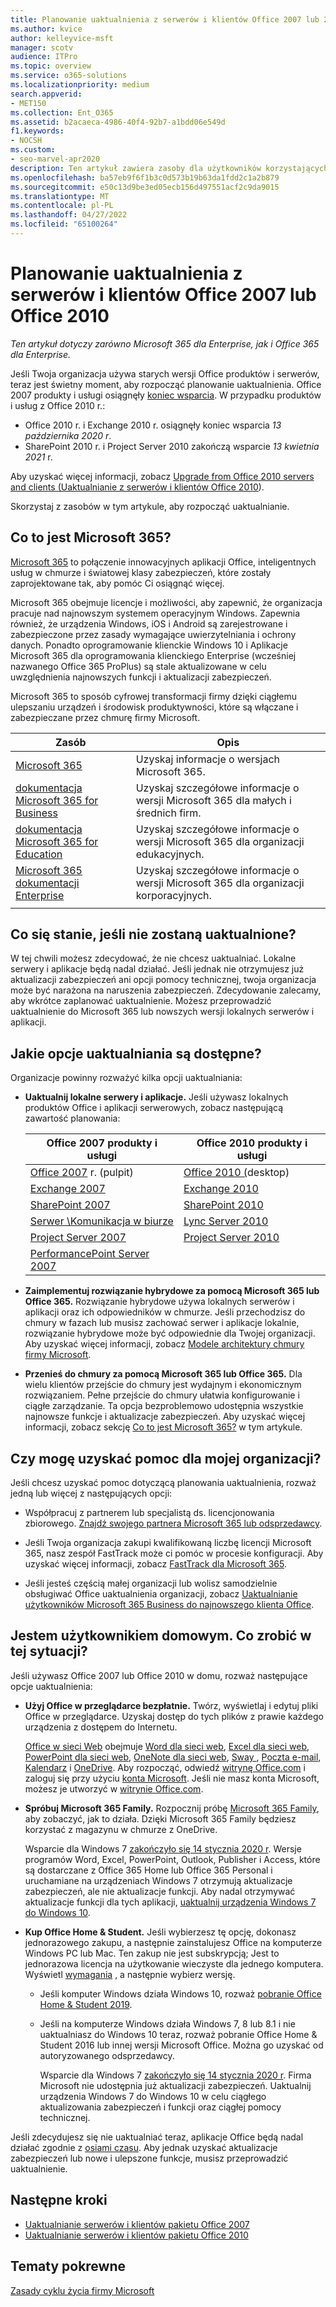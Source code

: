 ```yaml
---
title: Planowanie uaktualnienia z serwerów i klientów Office 2007 lub 2010
ms.author: kvice
author: kelleyvice-msft
manager: scotv
audience: ITPro
ms.topic: overview
ms.service: o365-solutions
ms.localizationpriority: medium
search.appverid:
- MET150
ms.collection: Ent_O365
ms.assetid: b2acaeca-4986-40f4-92b7-a1bdd06e549d
f1.keywords:
- NOCSH
ms.custom:
- seo-marvel-apr2020
description: Ten artykuł zawiera zasoby dla użytkowników korzystających z Office 2007 lub Office 2010, aby ułatwić im planowanie uaktualnienia.
ms.openlocfilehash: ba57eb9f6f1b3c0d573b19b63da1fdd2c1a2b879
ms.sourcegitcommit: e50c13d9be3ed05ecb156d497551acf2c9da9015
ms.translationtype: MT
ms.contentlocale: pl-PL
ms.lasthandoff: 04/27/2022
ms.locfileid: "65100264"
---
```

# <a name="plan-your-upgrade-from-office-2007-or-office-2010-servers-and-clients"></a>Planowanie uaktualnienia z serwerów i klientów Office 2007 lub Office 2010

*Ten artykuł dotyczy zarówno Microsoft 365 dla Enterprise, jak i Office 365 dla Enterprise.*

Jeśli Twoja organizacja używa starych wersji Office produktów i serwerów, teraz jest świetny moment, aby rozpocząć planowanie uaktualnienia. Office 2007 produkty i usługi osiągnęły [koniec wsparcia](upgrade-from-office-2007-servers-and-products.md). W przypadku produktów i usług z Office 2010 r.:

- Office 2010 r. i Exchange 2010 r. osiągnęły koniec wsparcia *13 października 2020 r*. 
- SharePoint 2010 r. i Project Server 2010 zakończą wsparcie *13 kwietnia 2021* r. 

Aby uzyskać więcej informacji, zobacz [Upgrade from Office 2010 servers and clients (Uaktualnianie z serwerów i klientów Office 2010](upgrade-from-office-2010-servers-and-products.md)).

Skorzystaj z zasobów w tym artykule, aby rozpocząć uaktualnianie.

## <a name="what-is-microsoft-365"></a>Co to jest Microsoft 365?

[Microsoft 365](https://www.microsoft.com/microsoft-365) to połączenie innowacyjnych aplikacji Office, inteligentnych usług w chmurze i światowej klasy zabezpieczeń, które zostały zaprojektowane tak, aby pomóc Ci osiągnąć więcej.

Microsoft 365 obejmuje licencje i możliwości, aby zapewnić, że organizacja pracuje nad najnowszym systemem operacyjnym Windows. Zapewnia również, że urządzenia Windows, iOS i Android są zarejestrowane i zabezpieczone przez zasady wymagające uwierzytelniania i ochrony danych. Ponadto oprogramowanie klienckie Windows 10 i Aplikacje Microsoft 365 dla oprogramowania klienckiego Enterprise (wcześniej nazwanego Office 365 ProPlus) są stale aktualizowane w celu uwzględnienia najnowszych funkcji i aktualizacji zabezpieczeń.
  
Microsoft 365 to sposób cyfrowej transformacji firmy dzięki ciągłemu ulepszaniu urządzeń i środowisk produktywności, które są włączane i zabezpieczane przez chmurę firmy Microsoft.
 
|Zasób|Opis|
|---|---|
|[Microsoft 365](https://www.microsoft.com/microsoft-365)|Uzyskaj informacje o wersjach Microsoft 365.|
|[dokumentacja Microsoft 365 for Business](../admin/index.yml)|Uzyskaj szczegółowe informacje o wersji Microsoft 365 dla małych i średnich firm.|
|[dokumentacja Microsoft 365 for Education](/microsoft-365/education/)|Uzyskaj szczegółowe informacje o wersji Microsoft 365 dla organizacji edukacyjnych.|
|[Microsoft 365 dokumentacji Enterprise](./index.yml)|Uzyskaj szczegółowe informacje o wersji Microsoft 365 dla organizacji korporacyjnych.|
|||

## <a name="what-happens-if-i-dont-upgrade"></a>Co się stanie, jeśli nie zostaną uaktualnione?

W tej chwili możesz zdecydować, że nie chcesz uaktualniać. Lokalne serwery i aplikacje będą nadal działać. Jeśli jednak nie otrzymujesz już aktualizacji zabezpieczeń ani opcji pomocy technicznej, twoja organizacja może być narażona na naruszenia zabezpieczeń. Zdecydowanie zalecamy, aby wkrótce zaplanować uaktualnienie. Możesz przeprowadzić uaktualnienie do Microsoft 365 lub nowszych wersji lokalnych serwerów i aplikacji.

## <a name="what-upgrade-options-are-available"></a>Jakie opcje uaktualniania są dostępne?      

Organizacje powinny rozważyć kilka opcji uaktualniania:

- **Uaktualnij lokalne serwery i aplikacje.** Jeśli używasz lokalnych produktów Office i aplikacji serwerowych, zobacz następującą zawartość planowania:<br/> 

  |Office 2007 produkty i usługi|Office 2010 produkty i usługi|
  |---|---|
  |[Office 2007](/DeployOffice/office-2007-end-support-roadmap) r. (pulpit)|[Office 2010 (](/DeployOffice/office-2010-end-support-roadmap)desktop)|
  |[Exchange 2007](exchange-2007-end-of-support.md)|[Exchange 2010](exchange-2010-end-of-support.md)|
  |[SharePoint 2007](sharepoint-2007-end-of-support.md)|[SharePoint 2010](upgrade-from-sharepoint-2010.md)|
  |[Serwer \Komunikacja w biurze](/skypeforbusiness/plan-your-deployment/upgrade)|[Lync Server 2010](/skypeforbusiness/plan-your-deployment/upgrade)|
  |[Project Server 2007](project-server-2007-end-of-support.md)|[Project Server 2010](project-server-2010-end-of-support.md)|
  |[PerformancePoint Server 2007](pps-2007-end-of-support.md)||
 
- **Zaimplementuj rozwiązanie hybrydowe za pomocą Microsoft 365 lub Office 365.** Rozwiązanie hybrydowe używa lokalnych serwerów i aplikacji oraz ich odpowiedników w chmurze. Jeśli przechodzisz do chmury w fazach lub musisz zachować serwer i aplikacje lokalnie, rozwiązanie hybrydowe może być odpowiednie dla Twojej organizacji. Aby uzyskać więcej informacji, zobacz [Modele architektury chmury firmy Microsoft](../solutions/cloud-architecture-models.md). 
    
- **Przenieś do chmury za pomocą Microsoft 365 lub Office 365.** Dla wielu klientów przejście do chmury jest wydajnym i ekonomicznym rozwiązaniem. Pełne przejście do chmury ułatwia konfigurowanie i ciągłe zarządzanie. Ta opcja bezproblemowo udostępnia wszystkie najnowsze funkcje i aktualizacje zabezpieczeń. Aby uzyskać więcej informacji, zobacz sekcję [Co to jest Microsoft 365?](#what-is-microsoft-365) w tym artykule.
    
## <a name="can-i-get-help-for-my-organization"></a>Czy mogę uzyskać pomoc dla mojej organizacji?

Jeśli chcesz uzyskać pomoc dotyczącą planowania uaktualnienia, rozważ jedną lub więcej z następujących opcji:

- Współpracuj z partnerem lub specjalistą ds. licencjonowania zbiorowego. [Znajdź swojego partnera Microsoft 365 lub odsprzedawcy](https://support.office.com/article/b6c18a9b-2aed-4c84-9d75-af709160258c.aspx). 

- Jeśli Twoja organizacja zakupi kwalifikowaną liczbę licencji Microsoft 365, nasz zespół FastTrack może ci pomóc w procesie konfiguracji. Aby uzyskać więcej informacji, zobacz [FastTrack dla Microsoft 365](https://www.microsoft.com/fasttrack/microsoft-365).

- Jeśli jesteś częścią małej organizacji lub wolisz samodzielnie obsługiwać Office uaktualnienia organizacji, zobacz [Uaktualnianie użytkowników Microsoft 365 Business do najnowszego klienta Office](/office365/admin/setup/upgrade-users-to-latest-office-client). 
  
## <a name="im-a-home-user-what-do-i-do"></a>Jestem użytkownikiem domowym. Co zrobić w tej sytuacji?

Jeśli używasz Office 2007 lub Office 2010 w domu, rozważ następujące opcje uaktualnienia:

- **Użyj Office w przeglądarce bezpłatnie.** Twórz, wyświetlaj i edytuj pliki Office w przeglądarce. Uzyskaj dostęp do tych plików z prawie każdego urządzenia z dostępem do Internetu. 

  [Office w sieci Web](https://products.office.com/office-online/documents-spreadsheets-presentations-office-online) obejmuje [Word dla sieci web](https://go.microsoft.com/fwlink/p/?linkid=746664), [Excel dla sieci web](https://go.microsoft.com/fwlink/p/?linkid=746665), [PowerPoint dla sieci web](https://go.microsoft.com/fwlink/p/?linkid=746666), [OneNote dla sieci web](https://go.microsoft.com/fwlink/p/?linkid=746674), [Sway ](https://go.microsoft.com/fwlink/p/?linkid=746675), [Poczta e-mail](https://go.microsoft.com/fwlink/p/?linkid=746676), [Kalendarz](https://go.microsoft.com/fwlink/p/?linkid=746678) i [OneDrive](https://go.microsoft.com/fwlink/p/?linkid=746679). Aby rozpocząć, odwiedź [witrynę Office.com](https://office.com) i zaloguj się przy użyciu [konta Microsoft](https://account.microsoft.com/account). Jeśli nie masz konta Microsoft, możesz je utworzyć w [witrynie Office.com](https://office.com).

- **Spróbuj Microsoft 365 Family.** Rozpocznij próbę [Microsoft 365 Family](https://www.microsoft.com/microsoft-365/p/microsoft-365-family/cfq7ttc0k5dm?rtc=2&activetab=pivot:overviewtab), aby zobaczyć, jak to działa. Dzięki Microsoft 365 Family będziesz korzystać z magazynu w chmurze z OneDrive.

  Wsparcie dla Windows 7 [zakończyło się 14 stycznia 2020 r](https://www.microsoft.com/microsoft-365/windows/end-of-windows-7-support). Wersje programów Word, Excel, PowerPoint, Outlook, Publisher i Access, które są dostarczane z Office 365 Home lub Office 365 Personal i uruchamiane na urządzeniach Windows 7 otrzymują aktualizacje zabezpieczeń, ale nie aktualizacje funkcji. Aby nadal otrzymywać aktualizacje funkcji dla tych aplikacji, [uaktualnij urządzenia Windows 7 do Windows 10](https://support.microsoft.com/help/12435/windows-10-upgrade-faq).
    
- **Kup Office Home &amp; Student.** Jeśli wybierzesz tę opcję, dokonasz jednorazowego zakupu, a następnie zainstalujesz Office na komputerze Windows PC lub Mac. Ten zakup nie jest subskrypcją; Jest to jednorazowa licencja na użytkowanie wieczyste dla jednego komputera. Wyświetl [wymagania](https://office.com/systemrequirements) , a następnie wybierz wersję.

  - Jeśli komputer Windows działa Windows 10, rozważ [pobranie Office Home & Student 2019](https://www.microsoft.com/p/office-home-student-2019/cfq7ttc0k7c8).

  - Jeśli na komputerze Windows działa Windows 7, 8 lub 8.1 i nie uaktualniasz do Windows 10 teraz, rozważ pobranie Office Home & Student 2016 lub innej wersji Microsoft Office. Można go uzyskać od autoryzowanego odsprzedawcy.
     
    Wsparcie dla Windows 7 [zakończyło się 14 stycznia 2020 r](https://www.microsoft.com/microsoft-365/windows/end-of-windows-7-support). Firma Microsoft nie udostępnia już aktualizacji zabezpieczeń. Uaktualnij urządzenia Windows 7 do Windows 10 w celu ciągłego aktualizowania zabezpieczeń i funkcji oraz ciągłej pomocy technicznej.

Jeśli zdecydujesz się nie uaktualniać teraz, aplikacje Office będą nadal działać zgodnie z [osiami czasu](https://support.microsoft.com/lifecycle/search/13615). Aby jednak uzyskać aktualizacje zabezpieczeń lub nowe i ulepszone funkcje, musisz przeprowadzić uaktualnienie.
   
## <a name="next-steps"></a>Następne kroki

- [Uaktualnianie serwerów i klientów pakietu Office 2007](upgrade-from-office-2007-servers-and-products.md)
- [Uaktualnianie serwerów i klientów pakietu Office 2010](upgrade-from-office-2010-servers-and-products.md)
   
## <a name="related-topics"></a>Tematy pokrewne
  
[Zasady cyklu życia firmy Microsoft](/lifecycle/)